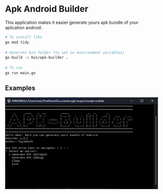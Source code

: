# Apk Android Builder

This application makes it easier generate yours apk bundle of your aplication android.

```bash
# To install libs
go mod tidy

# Generate bin folder (to set on environment variables)
go build -o bin/apk-builder .

# To run
go run main.go

```

## Examples

![Cmd](https://github.com/IsaelSousa/apk_builder_app/blob/main/src/image/command_line.png?raw=true "CommandLine App")